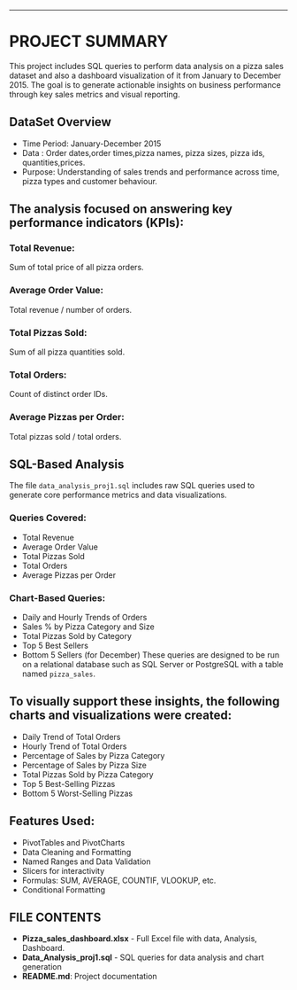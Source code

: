 ---
# PROJECT SUMMARY
This project includes SQL queries to perform data analysis on a pizza sales dataset and also a dashboard visualization of it from January to December 2015.
The goal is to generate actionable insights on business performance through key sales metrics and visual reporting.

## DataSet Overview
- Time Period: January-December 2015
- Data : Order dates,order times,pizza names, pizza sizes, pizza ids, quantities,prices.
- Purpose: Understanding of sales trends and performance across time, pizza types and customer behaviour.

## The analysis focused on answering key performance indicators (KPIs):
### Total Revenue:
Sum of total price of all pizza orders.
### Average Order Value:
Total revenue / number of orders.
### Total Pizzas Sold:
Sum of all pizza quantities sold.
### Total Orders:
Count of distinct order IDs.
### Average Pizzas per Order:
Total pizzas sold / total orders.

## SQL-Based Analysis
The file `data_analysis_proj1.sql` includes raw SQL queries used to generate core performance metrics and data visualizations.
### Queries Covered:
- Total Revenue
- Average Order Value
- Total Pizzas Sold
- Total Orders
- Average Pizzas per Order
### Chart-Based Queries:
- Daily and Hourly Trends of Orders
- Sales % by Pizza Category and Size
- Total Pizzas Sold by Category
- Top 5 Best Sellers
- Bottom 5 Sellers (for December)
 These queries are designed to be run on a relational database such as SQL Server or PostgreSQL with a table named `pizza_sales`.

## To visually support these insights, the following charts and visualizations were created:
- Daily Trend of Total Orders
- Hourly Trend of Total Orders
- Percentage of Sales by Pizza Category
- Percentage of Sales by Pizza Size
- Total Pizzas Sold by Pizza Category
- Top 5 Best-Selling Pizzas 
- Bottom 5 Worst-Selling Pizzas 

## Features Used: 
- PivotTables and PivotCharts
- Data Cleaning and Formatting
- Named Ranges and Data Validation
- Slicers for interactivity
- Formulas: SUM, AVERAGE, COUNTIF, VLOOKUP, etc.
- Conditional Formatting

## FILE CONTENTS
- **Pizza_sales_dashboard.xlsx**  -  Full Excel file with data, Analysis, Dashboard.
- **Data_Analysis_proj1.sql** - SQL queries for data analysis and chart generation
- **README.md**: Project documentation 

